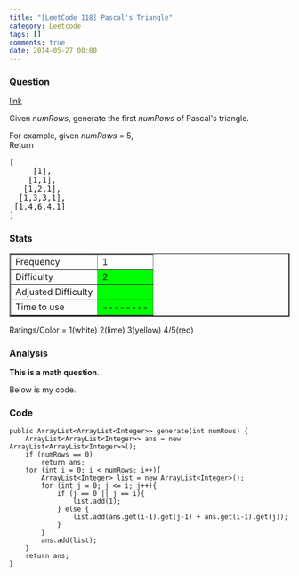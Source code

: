 ```yaml
---
title: "[LeetCode 118] Pascal's Triangle"
category: Leetcode
tags: []
comments: true
date: 2014-05-27 00:00
---
```



### Question

[link](https://oj.leetcode.com/problems/pascals-triangle/)

<div class="question-content">
            <p></p><p>Given <i>numRows</i>, generate the first <i>numRows</i> of Pascal's triangle.</p>

<p>
For example, given <i>numRows</i> = 5,<br>
Return
</p><pre>[
     [1],
    [1,1],
   [1,2,1],
  [1,3,3,1],
 [1,4,6,4,1]
]
</pre>
<p></p><p></p>
          </div>

### Stats

<table border="2">
	<tr>
		<td>Frequency</td>
		<td bgcolor="white">1</td>
	</tr>
	<tr>
		<td>Difficulty</td>
		<td bgcolor="lime">2</td>
	</tr>
	<tr>
		<td>Adjusted Difficulty</td>
		<td bgcolor="lime"></td>
	</tr>
	<tr>
		<td>Time to use</td>
		<td bgcolor="lime">--------</td>
	</tr>
</table>

Ratings/Color = 1(white) 2(lime) 3(yellow) 4/5(red)

### Analysis

**This is a math question**.

Below is my code.

### Code

    public ArrayList<ArrayList<Integer>> generate(int numRows) {
        ArrayList<ArrayList<Integer>> ans = new ArrayList<ArrayList<Integer>>();
        if (numRows == 0)
            return ans;
        for (int i = 0; i < numRows; i++){
            ArrayList<Integer> list = new ArrayList<Integer>();
            for (int j = 0; j <= i; j++){
                if (j == 0 || j == i){
                    list.add(1);
                } else {
                    list.add(ans.get(i-1).get(j-1) + ans.get(i-1).get(j));
                }
            }
            ans.add(list);
        }
        return ans;
    }
